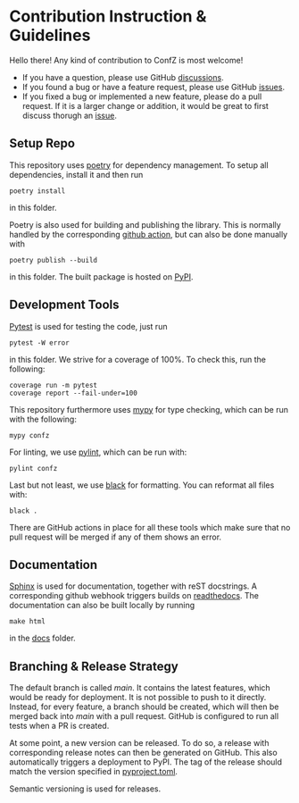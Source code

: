 # Contribution Instruction & Guidelines

Hello there! Any kind of contribution to ConfZ is most welcome!

- If you have a question, please use GitHub
  [discussions](https://github.com/Zuehlke/ConfZ/discussions).
- If you found a bug or have a feature request, please use GitHub
  [issues](https://github.com/Zuehlke/ConfZ/issues).
- If you fixed a bug or implemented a new feature, please do a pull request. If it
  is a larger change or addition, it would be great to first discuss thorugh an
  [issue](https://github.com/Zuehlke/ConfZ/issues).

## Setup Repo

This repository uses [poetry](https://python-poetry.org/) for dependency management.
To setup all dependencies, install it and then run

```
poetry install
```

in this folder.

Poetry is also used for building and publishing the library.
This is normally handled by the corresponding
[github action](github/workflows/publish.yml), but can also be done manually with

```
poetry publish --build
```

in this folder. The built package is hosted on [PyPI](https://pypi.org/project/confz/).

## Development Tools

[Pytest](https://pytest.org) is used for testing the code, just run

```
pytest -W error
```

in this folder. We strive for a coverage of 100%. To check this, run the following:

```
coverage run -m pytest
coverage report --fail-under=100
```

This repository furthermore uses [mypy](https://mypy.readthedocs.io/en/stable/) for 
type checking, which can be run with the following:

```
mypy confz
```

For linting, we use [pylint](https://pylint.org/), which can be run with:

```
pylint confz
```

Last but not least, we use [black](https://black.readthedocs.io/en/stable/) for 
formatting. You can reformat all files with:

```
black .
```

There are GitHub actions in place for all these tools which make sure that no pull 
request will be merged if any of them shows an error.

## Documentation

[Sphinx](https://sphinx-doc.org/) is used for documentation, together with reST 
docstrings. A corresponding github webhook triggers builds on
[readthedocs](https://readthedocs.org/). The documentation can also be built locally 
by running 

```
make html
```

in the [docs](docs) folder.

## Branching & Release Strategy

The default branch is called _main_. It contains the latest features, which would be 
ready for deployment. It is not possible to push to it directly. Instead, for every 
feature, a branch should be created, which will then be merged back into _main_ with 
a pull request. GitHub is configured to run all tests when a PR is created.

At some point, a new version can be released.
To do so, a release with corresponding release notes can then be generated on GitHub.
This also automatically triggers a deployment to PyPI. The tag of the release should 
match the version specified in [pyproject.toml](pyproject.toml).

Semantic versioning is used for releases.
